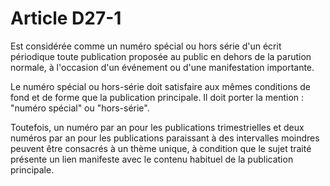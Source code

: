 # Article D27-1

Est considérée comme un numéro spécial ou hors série d'un écrit périodique toute publication proposée au public en dehors de la parution normale, à l'occasion d'un événement ou d'une manifestation importante.

Le numéro spécial ou hors-série doit satisfaire aux mêmes conditions de fond et de forme que la publication principale. Il doit porter la mention : "numéro spécial" ou "hors-série".

Toutefois, un numéro par an pour les publications trimestrielles et deux numéros par an pour les publications paraissant à des intervalles moindres peuvent être consacrés à un thème unique, à condition que le sujet traité présente un lien manifeste avec le contenu habituel de la publication principale.